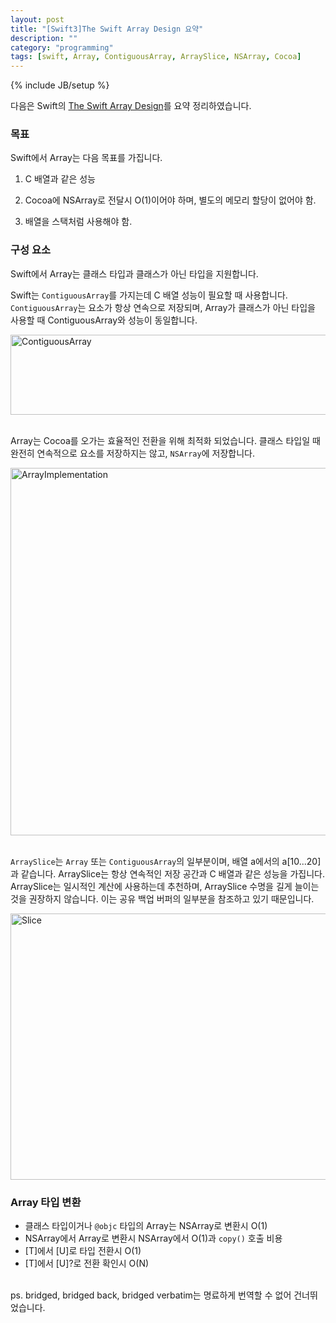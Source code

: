 ```yaml
---
layout: post
title: "[Swift3]The Swift Array Design 요약"
description: ""
category: "programming"
tags: [swift, Array, ContiguousArray, ArraySlice, NSArray, Cocoa]
---
```

{% include JB/setup %}

다음은 Swift의 [The Swift Array Design](https://github.com/apple/swift/blob/master/docs/Arrays.rst)를 요약 정리하였습니다.

### 목표

Swift에서 Array는 다음 목표를 가집니다.

1. C 배열과 같은 성능

2. Cocoa에 NSArray로 전달시 O(1)이어야 하며, 별도의 메모리 할당이 없어야 함.

3. 배열을 스택처럼 사용해야 함.

### 구성 요소

Swift에서 Array는 클래스 타입과 클래스가 아닌 타입을 지원합니다. 

Swift는 `ContiguousArray`를 가지는데 C 배열 성능이 필요할 때 사용합니다. `ContiguousArray`는 요소가 항상 연속으로 저장되며, Array가 클래스가 아닌 타입을 사용할 때 ContiguousArray와 성능이 동일합니다.

<img src="{{ site.production_url }}/image/flickr/30342109715_b41cd03129_z.jpg" width="565" height="128" alt="ContiguousArray"><br/><br/>

Array는 Cocoa를 오가는 효율적인 전환을 위해 최적화 되었습니다. 클래스 타입일 때 완전히 연속적으로 요소를 저장하지는 않고, `NSArray`에 저장합니다.

<img src="{{ site.production_url }}/image/flickr/30045612340_273ae1f3b2_z.jpg" width="570" height="588" alt="ArrayImplementation"><br/><br/>

`ArraySlice`는 `Array` 또는 `ContiguousArray`의 일부분이며, 배열 a에서의 a[10...20]과 같습니다. ArraySlice는 항상 연속적인 저장 공간과 C 배열과 같은 성능을 가집니다. ArraySlice는 일시적인 계산에 사용하는데 추천하며, ArraySlice 수명을 길게 늘이는 것을 권장하지 않습니다. 이는 공유 백업 버퍼의 일부분을 참조하고 있기 때문입니다.

<img src="{{ site.production_url }}/image/flickr/30256377571_a780a20c50_z.jpg" width="578" height="426" alt="Slice">

### Array 타입 변환

* 클래스 타입이거나 `@objc` 타입의 Array는 NSArray로 변환시 O(1)
* NSArray에서 Array로 변환시 NSArray에서 O(1)과 `copy()` 호출 비용
* [T]에서 [U]로 타입 전환시 O(1)
* [T]에서 [U]?로 전환 확인시 O(N)

<br/>ps. bridged, bridged back, bridged verbatim는 명료하게 번역할 수 없어 건너뛰었습니다.